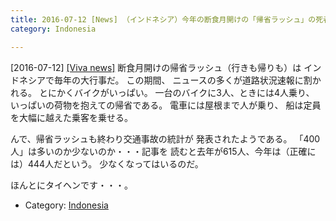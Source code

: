 ```yaml
---
title: 2016-07-12 [News] （インドネシア）今年の断食月開けの「帰省ラッシュ」の死者は400人 
category: Indonesia

---
```


[2016-07-12] [[Viva news]](http://m.news.viva.co.id/news/read/795512-400-orang-tewas-selama-arus-mudik-lebaran-2016)  断食月開けの帰省ラッシュ（行きも帰りも）は
インドネシアで毎年の大行事だ。
この期間、
ニュースの多くが道路状況速報に割かれる。
とにかくバイクがいっぱい。
一台のバイクに3人、ときには4人乗り、
いっぱいの荷物を抱えての帰省である。
電車には屋根まで人が乗り、
船は定員を大幅に越えた乗客を乗せる。

 んで、帰省ラッシュも終わり交通事故の統計が
発表されたようである。
「400人」は多いのか少ないのか・・・記事を
読むと去年が615人、今年は（正確には）444人だという。
少なくなってはいるのだ。

 ほんとにタイヘンです・・・。

- Category: [Indonesia](https://merapano.github.io/categories.html#Indonesia)

